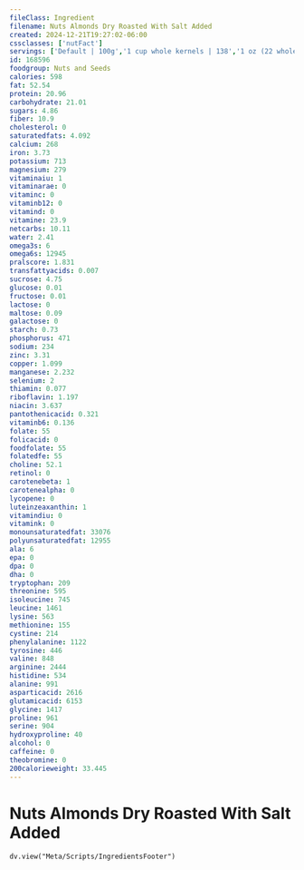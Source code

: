 ```yaml
---
fileClass: Ingredient
filename: Nuts Almonds Dry Roasted With Salt Added
created: 2024-12-21T19:27:02-06:00
cssclasses: ['nutFact']
servings: ['Default | 100g','1 cup whole kernels | 138','1 oz (22 whole kernels) | 28.4']
id: 168596
foodgroup: Nuts and Seeds
calories: 598
fat: 52.54
protein: 20.96
carbohydrate: 21.01
sugars: 4.86
fiber: 10.9
cholesterol: 0
saturatedfats: 4.092
calcium: 268
iron: 3.73
potassium: 713
magnesium: 279
vitaminaiu: 1
vitaminarae: 0
vitaminc: 0
vitaminb12: 0
vitamind: 0
vitamine: 23.9
netcarbs: 10.11
water: 2.41
omega3s: 6
omega6s: 12945
pralscore: 1.831
transfattyacids: 0.007
sucrose: 4.75
glucose: 0.01
fructose: 0.01
lactose: 0
maltose: 0.09
galactose: 0
starch: 0.73
phosphorus: 471
sodium: 234
zinc: 3.31
copper: 1.099
manganese: 2.232
selenium: 2
thiamin: 0.077
riboflavin: 1.197
niacin: 3.637
pantothenicacid: 0.321
vitaminb6: 0.136
folate: 55
folicacid: 0
foodfolate: 55
folatedfe: 55
choline: 52.1
retinol: 0
carotenebeta: 1
carotenealpha: 0
lycopene: 0
luteinzeaxanthin: 1
vitamindiu: 0
vitamink: 0
monounsaturatedfat: 33076
polyunsaturatedfat: 12955
ala: 6
epa: 0
dpa: 0
dha: 0
tryptophan: 209
threonine: 595
isoleucine: 745
leucine: 1461
lysine: 563
methionine: 155
cystine: 214
phenylalanine: 1122
tyrosine: 446
valine: 848
arginine: 2444
histidine: 534
alanine: 991
asparticacid: 2616
glutamicacid: 6153
glycine: 1417
proline: 961
serine: 904
hydroxyproline: 40
alcohol: 0
caffeine: 0
theobromine: 0
200calorieweight: 33.445
---
```


# Nuts Almonds Dry Roasted With Salt Added

```dataviewjs
dv.view("Meta/Scripts/IngredientsFooter")
```